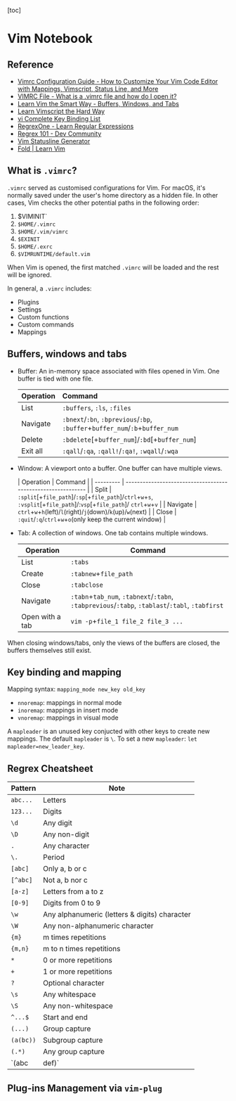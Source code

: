 [toc]

# Vim Notebook

## Reference

- [Vimrc Configuration Guide - How to Customize Your Vim Code Editor with Mappings, Vimscript, Status Line, and More](https://www.freecodecamp.org/news/vimrc-configuration-guide-customize-your-vim-editor/)
- [VIMRC File - What is a .vimrc file and how do I open it?](https://fileinfo.com/extension/vimrc)
- [Learn Vim the Smart Way - Buffers, Windows, and Tabs](https://learnvim.irian.to/basics/buffers_windows_tabs)
- [Learn Vimscript the Hard Way](https://learnvimscriptthehardway.stevelosh.com/)
- [vi Complete Key Binding List](https://hea-www.harvard.edu/~fine/Tech/vi.html)
- [RegrexOne - Learn Regular Expressions](https://regexone.com/)
- [Regrex 101 - Dev Community](https://dev.to/thecoollearner/regex-101-3cba)
- [Vim Statusline Generator](https://www.tdaly.co.uk/projects/vim-statusline-generator/)
- [Fold | Learn Vim](https://learnvim.irian.to/basics/fold)



## What is `.vimrc`?

`.vimrc` served as customised configurations for Vim. For macOS, it's normally saved under the user's home directory as a hidden file. In other cases, Vim checks the other potential paths in the following order:

1. $VIMINIT`
2. `$HOME/.vimrc`
3. `$HOME/.vim/vimrc`
4. `$EXINIT`
5. `$HOME/.exrc`
6. `$VIMRUNTIME/default.vim`

When Vim is opened, the first matched `.vimrc` will be loaded and the rest will be ignored.

In general, a `.vimrc` includes:
- Plugins
- Settings
- Custom functions
- Custom commands
- Mappings


## Buffers, windows and tabs

- Buffer: An in-memory space associated with files opened in Vim. One buffer is tied with one file.

  | Operation    | Command                     |
  | :----------- | :-------------------------- |
  | List | `:buffers`, `:ls`, `:files` |
  |Navigate|`:bnext`/`:bn`, `:bprevious`/`:bp`,  `:buffer`+`buffer_num`/`:b`+`buffer_num`|
  |Delete |`:bdelete`[+`buffer_num`]/`:bd`[+`buffer_num`]|
  |Exit all|`:qall`/`:qa`, `:qall!`/`:qa!`, `:wqall`/`:wqa`|

- Window: A viewport onto a buffer. One buffer can have multiple views.

  | Operation | Command                                                      |
| --------- | ------------------------------------------------------------ |
  | Split     | `:split`[+`file_path`]/`:sp`[+`file_path`]/`ctrl`+`w`+`s`, `:vsplit`[+`file_path`]/:`vsp`[+`file_path`]/ `ctrl`+`w`+`v` |
| Navigate  | `ctrl`+`w`+`h`(left)/`l`(right)/`j`(down)/`k`(up)/`w`(next)  |
  | Close     | `:quit`/`:q`/`ctrl`+`w`+`o`(only keep the current window)    |

- Tab: A collection of windows. One tab contains multiple windows.

  | Operation | Command                                             |
  | --------- | --------------------------------------------------- |
  | List      | `:tabs`                                             |
  |Create|`:tabnew`+`file_path`|
  | Close     | `:tabclose`                                         |
  | Navigate  | `:tabn`+`tab_num`, `:tabnext`/`:tabn`, `:tabprevious`/`:tabp`, `:tablast`/`:tabl`, `:tabfirst` |
  | Open with a tab | `vim -p`+`file_1 file_2 file_3 ...` |
  

When closing windows/tabs, only the views of the buffers are closed, the buffers themselves still exist.

## Key binding and mapping

Mapping syntax: `mapping_mode new_key old_key`

- `nnoremap`: mappings in normal mode
- `inoremap`: mappings in insert mode
- `vnoremap`: mappings in visual mode

A `mapleader` is an unused key conjucted with other keys to create new mappings. The default `mapleader` is `\`. To set a new `mapleader`: `let mapleader=new_leader_key`.

## Regrex Cheatsheet

| Pattern | Note    |
| ------- | ------- |
| `abc...` | Letters |
|`123...`|Digits|
|`\d`|Any digit|
|`\D`|Any non-digit|
|`.`|Any character|
|`\.`|Period|
|`[abc]`|Only a, b or c|
|`[^abc]`|Not a, b nor c|
|`[a-z]`|Letters from a to z|
|`[0-9]`|Digits from 0 to 9|
|`\w`|Any alphanumeric (letters & digits) character|
|`\W`|Any non-alphanumeric character|
|`{m}`|m times repetitions|
|`{m,n}`|m to n times repetitions|
|`*`|0 or more repetitions|
|`+`|1 or more repetitions|
|`?`|Optional character|
|`\s`|Any whitespace|
|`\S`|Any non-whitespace|
|`^...$`|Start and end|
|`(...)`|Group capture|
|`(a(bc))`|Subgroup capture|
|`(.*)`|Any group capture|
|`(abc|def)`|Match abc or def|

## Plug-ins Management via `vim-plug`
